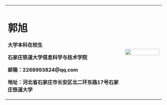 <table border = "0">
  <tr>
    <td width = "75%">
      <h1 style-"color: green">郭旭</h1>
      <p><b>大学本科在校生</b></p>
      <p><b>石家庄铁道大学信息科学与技术学院</b></p>
      <p><b>邮箱：2268993824@qq.com</b></p>
      <p><b>地址：河北省石家庄市长安区北二环东路17号石家庄铁道大学</b></p>
    </td>
    <td width="25%">
      <img src="/guoxu.jpg" width="100%">
    </td>
  </tr>
</table>
